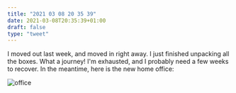 ```yaml
---
title: "2021 03 08 20 35 39"
date: 2021-03-08T20:35:39+01:00
draft: false
type: "tweet"
---
```

I moved out last week, and moved in right away. I just finished unpacking all the boxes. What a journey! I'm exhausted, and I probably need a few weeks to recover. In the meantime, here is the new home office:

![office](/img/IMG_1410.JPG)
